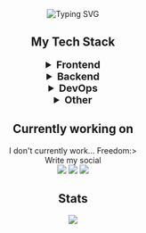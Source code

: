 <div align="center">
    <img src="https://readme-typing-svg.demolab.com?font=Inconsolata&weight=500&duration=2000&pause=1000&center=true&multiline=true&repeat=false&width=435&lines=Hello%2C+Hello;I'm+Sweetdogs,+a+tech+geek+and+clown)" alt="Typing SVG" />
    <div>
        <h2>My Tech Stack</h2>
        <details>
            <summary style="font-size: 18px; font-weight: bold;">Frontend</summary>
            <img src="https://img.shields.io/badge/-HTML5-%23E44D27?style=flat-square&logo=html5&logoColor=ffffff">
            <img src="https://img.shields.io/badge/-CSS3-%231572B6?style=flat-square&logo=css3">
            <img src="https://img.shields.io/badge/-JavaScript-%23F7DF1C?style=flat-square&logo=javascript&logoColor=000000&labelColor=%23F7DF1C&color=%23FFCE5A">
            <img src="https://img.shields.io/badge/-TypeScript-007ACC?style=flat-square&logo=typescript&logoColor=white">
            <img src="https://img.shields.io/badge/-Vue.js-%232c3e50?style=flat-square&logo=vuedotjs">
            <img src="https://img.shields.io/badge/-TailwindCSS-%231a202c?style=flat-square&logo=tailwind-css">
        </details>
        <details>
            <summary style="font-size: 18px; font-weight: bold;">Backend</summary>
        </details>
        <details>
            <summary style="font-size: 18px; font-weight: bold;">DevOps</summary>
        </details>
        <details>
            <summary style="font-size: 18px; font-weight: bold;">Other</summary>
        </details>
    </div>
    <div>
        <h2>Currently working on</h2>
        <div>
        I don't currently work... Freedom:>
        </div>
        <div>Write my social</div>
        <div>
            <a src="https://t.me/h3try"><img src="https://img.shields.io/badge/TG-5DC8CD"></a>
            <a src="https://vk.com/sweetdogs"><img src="https://img.shields.io/badge/VK-0C5DA5"></a>
            <a src="https://osu.ppy.sh/users/33233712"><img src="https://img.shields.io/badge/osu!-ff66ab"></a>
        </div> 
    </div>
    <div>
        <h2>Stats</h2>
        <img src="https://github-readme-stats.vercel.app/api?username=pokedim13&show_icons=true&theme=dracula">
    </div>
</div>